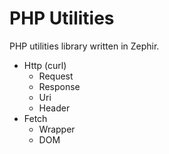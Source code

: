 PHP Utilities
=============

PHP utilities library written in Zephir.

- Http (curl)
  + Request
  + Response
  + Uri
  + Header
- Fetch
  + Wrapper
  + DOM

